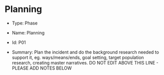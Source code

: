 # Planning

* Type: Phase

* Name: Planning

* Id: P01

* Summary: Plan the incident and do the background research needed to support it, eg. ways/means/ends, goal setting, target population research, creating master narratives.
DO NOT EDIT ABOVE THIS LINE - PLEASE ADD NOTES BELOW